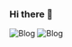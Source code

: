 ### Hi there 👋

![Blog](https://github-readme-stats.vercel.app/api/top-langs/?username=jacoboliveira&theme=blue-green)
![Blog](https://github-readme-stats.vercel.app/api?username=jacoboliveira&theme=blue-green)
